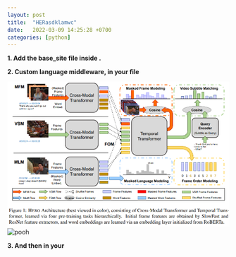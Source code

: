 ```yaml
---
layout: post
title:  "HERasdklamwc"
date:   2022-03-09 14:25:28 +0700
categories: [python]
---
```




**1. Add the base_site file inside .**


**2. Custom language middleware, in your file**

![Fig1](/img/hero/Fig1.png)
![pooh](https://encrypted-tbn0.gstatic.com/images?q=tbn:ANd9GcQW0Z94iqO01RBz7uaesVFC5hG-J4y-ldNCHg&usqp=CAU)


**3. And then in your**
